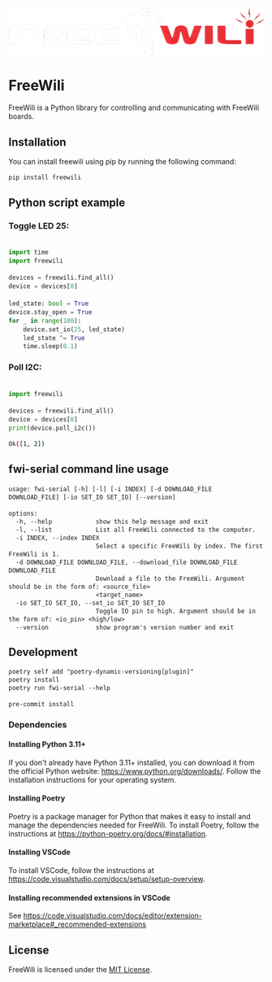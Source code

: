 ![](https://github.com/freewili/freewili-python/raw/master/logo.png)
# FreeWili

FreeWili is a Python library for controlling and communicating with FreeWili boards.

## Installation

You can install freewili using pip by running the following command:
```
pip install freewili
```
## Python script example

### Toggle LED 25:
```python

import time
import freewili

devices = freewili.find_all()
device = devices[0]

led_state: bool = True
device.stay_open = True
for _ in range(100):
    device.set_io(25, led_state)
    led_state ^= True
    time.sleep(0.1)
```

### Poll I2C:
```python

import freewili

devices = freewili.find_all()
device = devices[0]
print(device.poll_i2c())
```

```bash
Ok([1, 2])
```

## fwi-serial command line usage

```
usage: fwi-serial [-h] [-l] [-i INDEX] [-d DOWNLOAD_FILE DOWNLOAD_FILE] [-io SET_IO SET_IO] [--version]

options:
  -h, --help            show this help message and exit
  -l, --list            List all FreeWili connected to the computer.
  -i INDEX, --index INDEX
                        Select a specific FreeWili by index. The first FreeWili is 1.
  -d DOWNLOAD_FILE DOWNLOAD_FILE, --download_file DOWNLOAD_FILE DOWNLOAD_FILE
                        Download a file to the FreeWili. Argument should be in the form of: <source_file>
                        <target_name>
  -io SET_IO SET_IO, --set_io SET_IO SET_IO
                        Toggle IO pin to high. Argument should be in the form of: <io_pin> <high/low>
  --version             show program's version number and exit
```

## Development

```
poetry self add "poetry-dynamic-versioning[plugin]"
poetry install
poetry run fwi-serial --help

pre-commit install
```

### Dependencies
#### Installing Python 3.11+

If you don't already have Python 3.11+ installed, you can download it from the official Python website: <https://www.python.org/downloads/>. Follow the installation instructions for your operating system.

#### Installing Poetry

Poetry is a package manager for Python that makes it easy to install and manage the dependencies needed for FreeWili. To install Poetry, follow the instructions at <https://python-poetry.org/docs/#installation>.

#### Installing VSCode

To install VSCode, follow the instructions at <https://code.visualstudio.com/docs/setup/setup-overview>.


#### Installing recommended extensions in VSCode

See https://code.visualstudio.com/docs/editor/extension-marketplace#_recommended-extensions



## License
FreeWili is licensed under the [MIT License](https://opensource.org/licenses/MIT).
